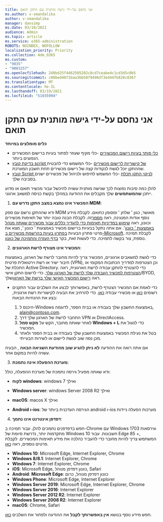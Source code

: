 ```yaml
---
title: אני נחסם על-ידי גישה מותנית עם התקן תואם
ms.author: v-smandalika
author: v-smandalika
manager: dansimp
ms.date: 03/19/2021
audience: Admin
ms.topic: article
ms.service: o365-administration
ROBOTS: NOINDEX, NOFOLLOW
localization_priority: Priority
ms.collection: Adm_O365
ms.custom:
- "9835"
- "9003257"
ms.openlocfilehash: 240bd25f4d62505202c8cd7ceabe4c1cd3d5c0b5
ms.sourcegitcommit: c08bed4071baa3bb5879496df3ed44fb828c8367
ms.translationtype: MT
ms.contentlocale: he-IL
ms.lasthandoff: 03/19/2021
ms.locfileid: "51035994"
---
```

# <a name="im-getting-blocked-by-conditional-access-with-compliant-device"></a>אני נחסם על-ידי גישה מותנית עם התקן תואם

**כלים מומלצים במיוחד**

- [כלי פותר בעיות רישום המכשירים](https://docs.microsoft.com/samples/azure-samples/dsregtool/dsregtool/) -כלי מקיף שעוזר לפתור בעיות ברישום המכשירים הנפוצים ביותר.
- [בדיקת קובץ script של קישוריות לרישום מכשירים](https://docs.microsoft.com/samples/azure-samples/testdeviceregconnectivity/testdeviceregconnectivity/) -כלי המשמש כדי להבטיח שההתקן יוכל לגשת לנקודות קצה של רישום מכשירים תחת חשבון המערכת.
- [קובץ Script לניקוי התקן תכלת](https://github.com/mzmaili/AzureADDeviceCleanup) -כלי המשמש לחיפוש ולניהול של מכשירים ישנים בסביבה שלך.

להלן כמה סיבות נפוצות לכך שגישה מותנית עשויה להיכשל עבור מכשיר תואם או מדוע ייתכן **שהמשתמשים** שלך מקבלים את ההודעה במהלך בקשת כניסה למשאב ארגוני.

1. **המכשיר אינו נמצא במצב התקן נדרש עם MDM**:

ודא שההתקן נרשם עם ספק MDM מאושר, כגון ' שלחן ' *ומסומן כתואם*. לקבלת מידע נוסף אודות המנגינה, ראה [מסמך](https://docs.microsoft.com/mem/intune/enrollment/device-enrollment)זה. לקבלת הבנה טובה יותר של תאימות מכשירים וכוונון, ראה [שימוש במדיניות תאימות כדי להגדיר כללים עבור מכשירים שאתה מנהל באמצעות ' כוונון](https://docs.microsoft.com/mem/intune/protect/device-compliance-get-started)'. אם אתה נתקל בבעיות ברישום מכשיר באמצעות ' כוונון ', מצא את פרטי פתרון הבעיות [בפתרון בעיות בהרשמת מכשירים ב-Microsoft](https://docs.microsoft.com/troubleshoot/mem/intune/troubleshoot-device-enrollment-in-intune). לקבלת תמיכה נוספת, צור בקשה לתמיכה. כדי לעשות זאת, בקר [בדף העזרה והתמיכה של כוונון](https://endpoint.microsoft.com/#blade/Microsoft_Intune_DeviceSettings/SupportMenu/helpSupport).

2. **המכשיר אינו מצורף לרשת הארגונים**:

כדי לגשת למשאבים ארגוניים, המכשיר צריך להיות מחובר לרשת של הארגון, באמצעות חיבור ישיר או רשת וירטואלית פרטית (VPN), וכן הצטרפות למדריך הכתובות המקומי או התכלת של Active Directory. כדי להצטרף להתקן עבודה לרשת הארגונית, ראה [הצטרפות למכשיר העבודה שלך לרשת של הארגון שלך](https://docs.microsoft.com/azure/active-directory/user-help/user-help-join-device-on-network). כדי לרשום התקן אישי/BYOD, ראה [רישום המכשיר האישי שלך ברשת של הארגון](https://docs.microsoft.com/azure/active-directory/user-help/user-help-register-device-on-network)שלך.

- כדי לאמת אם המכשיר הצטרף לרשת, באפשרותך לבצע את השלבים עבור התקנים רשומים [כאן](https://docs.microsoft.com/azure/active-directory/user-help/user-help-register-device-on-network#to-verify-that-youre-registered) או מכשירי עבודה [כאן](https://docs.microsoft.com/azure/active-directory/user-help/user-help-join-device-on-network#to-make-sure-youre-joined). כדי להרחיב את הבעיה לקישוריות רשת ארגונית, בצע את ההנחיות הבאות:

    1. היכנס ל-Windows באמצעות החשבון שלך בעבודה או בבית הספר, לדוגמה, alain@contoso.com.
    2. התחבר לרשת של הארגון שלך דרך VPN או DirectAccess.
    3. לאחר שאתה מחובר, הקש על **מקש סמל Windows + L** כדי לנעול את המכשיר.
    4. בטל את נעילת המכשיר באמצעות החשבון שלך בעבודה או בבית הספר ולאחר מכן נסה שוב לגשת ליישום או לשירות הבעייתי.

אם אתה רואה את ההודעה **לא ניתן להגיע שוב מהודעת השגיאה הבאה** , הבעיה עשויה להיות במקום אחר.

3. **מערכת ההפעלה אינה נתמכת**:

ודא שאתה מפעיל גירסה נתמכת של מערכת ההפעלה, כולל:

- **לקוח windows**: windows 7 ואילך

- **Windows server**: windows Server 2008 R2 ואילך

- **macOS**: macos X ואילך

- **Android ו-ios**: הגירסה העדכנית ביותר של android ו-ios מערכות הפעלה ניידות

4. **דפדפן אינטרנט אינו נתמך**:

חפש בדפדפנים נתמכים להלן. עבור תמיכה ב-Chrome עם Windows 1703 וגירסאות מתקדמות יותר, נדרשת סיומת של Windows 10 חשבונות. עבור Edge 85 +, המשתמש צריך להיות מחובר כדי להעביר כהלכה את מידע תאימות המכשירים. לקבלת פרטים נוספים, ראה [כאן](https://docs.microsoft.com/azure/active-directory/conditional-access/concept-conditional-access-conditions#chrome-support).

- **Windows 10**: Microsoft Edge, Internet Explorer, Chrome
- **Windows 8/8.1**: Internet Explorer, Chrome
- **Windows 7**: Internet Explorer, Chrome
- **iOS**: Microsoft Edge, כוונון דפדפן מנוהל, Safari
- **Android**: **Microsoft Edge**: כוונון דפדפן מנוהל, כרום
- **Windows Phone**: Microsoft Edge, Internet Explorer
- **Windows Server 2019**: Microsoft Edge, Internet Explorer, Chrome
- **Windows Server 2016**: Internet Explorer
- **Windows Server 2012 R2**: Internet Explorer
- **Windows Server 2008 R2**: Internet Explorer
- **macOS**: Chrome, Safari

חפש מידע נוסף בנושא **אין באפשרותך לקבל** את ההודעה ולפתור את השלבים [כאן](https://docs.microsoft.com/azure/active-directory/user-help/user-help-device-remediation).

